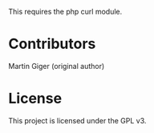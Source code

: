 This requires the php curl module.

Contributors
===========
Martin Giger (original author)

License
===========
This project is licensed under the GPL v3.
